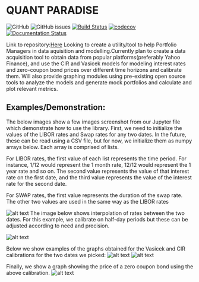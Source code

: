 # QUANT PARADISE 
![GitHub](https://img.shields.io/github/license/Naman-Goyal/COMS4995?style=flat-square)
![GitHub issues](https://img.shields.io/github/issues/Naman-Goyal/COMS4995?logo=Github)
[![Build Status](https://travis-ci.org/Naman-Goyal/Quant-paradise.svg?branch=master)](https://travis-ci.org/Naman-Goyal/Quant-paradise)
[![codecov](https://codecov.io/gh/Naman-Goyal/Quant-paradise/branch/master/graph/badge.svg?token=A04BI6DMPU)](https://codecov.io/gh/Naman-Goyal/Quant-paradise)
[![Documentation Status](https://readthedocs.org/projects/quant-paradise/badge/?version=latest)](https://quant-paradise.readthedocs.io/en/latest/?badge=latest)

Link to  repository:[Here](https://github.com/harshhacks/quantparadise)
Looking to create a utility/tool to help Portfolio Managers in data aquisition and modelling.Currently plan to create a data acquisition tool to obtain data from popular platforms(preferably Yahoo Finance), and use the CIR and Vasicek models for modeling interest rates and zero-coupon bond prices over different time horizons and calibrate them. Will also provide graphing modules using pre-existing open source tools to analyze the models and generate mock portfolios and calculate and plot relevant metrics.


## Examples/Demonstration:

The below images show a few images screenshot from our Jupyter file which demonstrate how to use the library. First, we need to initialize the values of the LIBOR rates and Swap rates for any two dates. In the future, these can be read using a CSV file, but for now, we initialize them as numpy arrays below. Each array is comprised of lists. 

For LIBOR rates, the first value of each list represents the time period. For instance, 1/12 would represent the 1 month rate, 12/12 would represent the 1 year rate and so on. 
The second value represents the value of that interest rate on the first date, and the third value represents the value of the interest rate for the second date. 

For SWAP rates, the first value represents the duration of the swap rate. The other two values are used in the same way as the LIBOR rates 


![alt text](https://github.com/Naman-Goyal/Quant-paradise/blob/master/1.PNG?raw=true)
The image below shows interpolation of rates between the two dates. For this example, we calibrate on half-day periods but these can be adjusted according to need and precision. 

![alt text](https://github.com/Naman-Goyal/Quant-paradise/blob/master/2.PNG?raw=true)

Below we show examples of the graphs obtained for the Vasicek and CIR calibrations for the two dates we picked:
![alt text](https://github.com/Naman-Goyal/Quant-paradise/blob/master/VASEICK_first_date.png?raw=true)
![alt text](https://github.com/Naman-Goyal/Quant-paradise/blob/master/CIR_first_date.png?raw=true)

Finally, we show a graph showing the price of a zero coupon bond using the above calibration. 
![alt text](https://github.com/Naman-Goyal/Quant-paradise/blob/master/CIR_results_comparison.png?raw=true)




